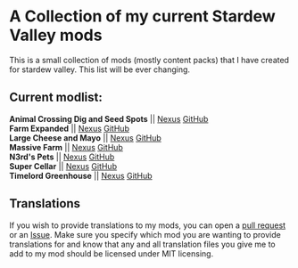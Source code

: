 # A Collection of my current Stardew Valley mods
This is a small collection of mods (mostly content packs) that I have created for stardew valley. This list will be ever changing.
## Current modlist:
**Animal Crossing Dig and Seed Spots** || [Nexus](https://www.nexusmods.com/stardewvalley/mods/22793) [GitHub](https://github.com/N3rdGirl64/Stardew-Mods/tree/main/Animal%20Crossing%20Dig%20and%20Seed%20Spots)\
**Farm Expanded** || [Nexus](https://www.nexusmods.com/stardewvalley/mods/11023) [GitHub](https://github.com/N3rdGirl64/Stardew-Mods/tree/main/Farm%20Expanded)\
**Large Cheese and Mayo** || [Nexus](https://www.nexusmods.com/stardewvalley/mods/30745) [GitHub](https://github.com/N3rdGirl64/Stardew-Mods/tree/main/Large%20Cheeses%20&%20Mayo)\
**Massive Farm** || [Nexus](https://www.nexusmods.com/stardewvalley/mods/11174) [GitHub](https://github.com/N3rdGirl64/Stardew-Mods/tree/main/Massive%20Farm)\
**N3rd's Pets** || [Nexus](https://www.nexusmods.com/stardewvalley/mods/29930) [GitHub](https://github.com/N3rdGirl64/Stardew-Mods/tree/main/N3rd%27s_Pets)\
**Super Cellar** || [Nexus](https://www.nexusmods.com/stardewvalley/mods/12747) [GitHub](https://github.com/N3rdGirl64/Stardew-Mods/tree/main/Super%20Cellar)\
**Timelord Greenhouse** || [Nexus](https://www.nexusmods.com/stardewvalley/mods/11074) [GitHub](https://github.com/N3rdGirl64/Stardew-Mods/tree/main/Time%20Lord%20GreenHouse)


## Translations
If you wish to provide translations to my mods, you can open a [pull request](https://github.com/N3rdGirl64/Stardew-Mods/pulls) or an [Issue](https://github.com/N3rdGirl64/Stardew-Mods/issues). Make sure you specify which mod you are wanting to provide translations for and know that any and all translation files you give me to add to my mod should be licensed under MIT licensing.

